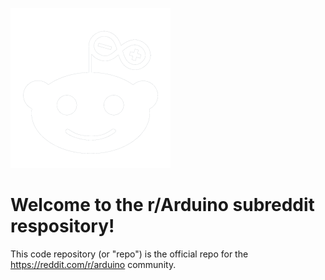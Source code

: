 ![](profile/arduino-transparent-bg-256x256.png) 
# Welcome to the r/Arduino subreddit respository!
This code repository (or "repo") is the official repo for the https://reddit.com/r/arduino community. 

[designed to demonstrate the best GitHub has to offer with the least amount of noise.]: <> ()
[The repo includes an `index.html` file (so it can render a web page), two GitHub Actions workflows, and a CSS stylesheet dependency.]: <> ()
